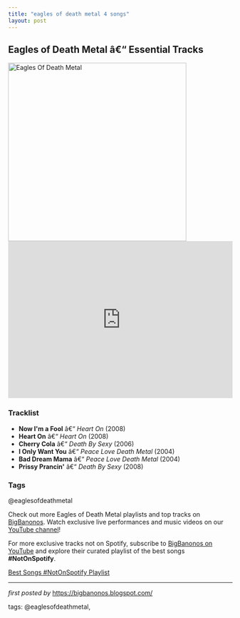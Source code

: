 ```yaml
---
title: "eagles of death metal 4 songs"
layout: post
---
```

<h2>Eagles of Death Metal â€“ Essential Tracks</h2> <div > <img src="https://encrypted-tbn0.gstatic.com/images?q=tbn:ANd9GcQ0tJAY1sqvgfaUTBMFCMppMkq4P9_S3p42WQZc0XRvN3tt1xMQ" alt="Eagles Of Death Metal" width="400" />
</div> <iframe src="https://open.spotify.com/embed/playlist/1uUZWt6ojb8zMG32z75d6A?utm_source=generator" width="100%" height="352" frameborder="0" allowfullscreen="" allow="autoplay; clipboard-write; encrypted-media; fullscreen; picture-in-picture" loading="lazy"></iframe> <h3>Tracklist</h3>
<ul> <li><strong>Now I'm a Fool</strong> â€“ <em>Heart On</em> (2008)</li> <li><strong>Heart On</strong> â€“ <em>Heart On</em> (2008)</li> <li><strong>Cherry Cola</strong> â€“ <em>Death By Sexy</em> (2006)</li> <li><strong>I Only Want You</strong> â€“ <em>Peace Love Death Metal</em> (2004)</li> <li><strong>Bad Dream Mama</strong> â€“ <em>Peace Love Death Metal</em> (2004)</li> <li><strong>Prissy Prancin'</strong> â€“ <em>Death By Sexy</em> (2008)</li>
</ul> <h3>Tags</h3>
<p>@eaglesofdeathmetal</p> <p>Check out more Eagles of Death Metal playlists and top tracks on <a href="https://bigbanonos.blogspot.com/" target="_blank">BigBanonos</a>. Watch exclusive live performances and music videos on our <a href="https://www.youtube.com/@BigBanonos" target="_blank">YouTube channel</a>!</p>


<!--Subscribe and Playlist Links-->
<div>
    <p>For more exclusive tracks not on Spotify, subscribe to <a href="https://www.youtube.com/@BigBanonos" target="_blank">BigBanonos on YouTube</a> and explore their curated playlist of the best songs <strong>#NotOnSpotify</strong>.</p>
    <p><a href="https://www.youtube.com/playlist?list=PLtuNtuTatqI0kFahUCbtbfenC_ET5O_tr" target="_blank">Best Songs #NotOnSpotify Playlist<br /></a></p></div>

<hr />

<p><em>first posted by</em> <a href="https://bigbanonos.blogspot.com/" rel="noopener" target="_new">https://bigbanonos.blogspot.com/</a></p>

<p>tags: @eaglesofdeathmetal,</p>
